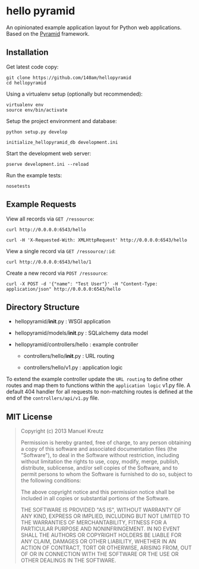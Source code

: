 # hello pyramid

An opinionated example application layout for Python web applications. Based on the [Pyramid](http://docs.pylonsproject.org/projects/pyramid/en/latest/) framework.


## Installation

Get latest code copy:

    git clone https://github.com/140am/hellopyramid
    cd hellopyramid

Using a virtualenv setup (optionally but recommended):

    virtualenv env
    source env/bin/activate


Setup the project environment and database:

    python setup.py develop

    initialize_hellopyramid_db development.ini

Start the development web server:

    pserve development.ini --reload

Run the example tests:

    nosetests


## Example Requests

View all records via `GET /ressource`:

    curl http://0.0.0.0:6543/hello

    curl -H 'X-Requested-With: XMLHttpRequest' http://0.0.0.0:6543/hello

View a single record via `GET /ressource/:id`:

    curl http://0.0.0.0:6543/hello/1

Create a new record via `POST /ressource`:

    curl -X POST -d '{"name": "Test User"}' -H "Content-Type: application/json" http://0.0.0.0:6543/hello


## Directory Structure

* hellopyramid/__init__.py : WSGI application

* hellopyramid/models/__init__.py : SQLalchemy data model

* hellopyramid/controllers/hello : example controller

    * controllers/hello/__init__.py : URL routing

    * controllers/hello/v1.py : application logic


To extend the example controller update the `URL routing` to define other routes and map them to functions within the `application logic` v1.py file. A default 404 handler for all requests to non-matching routes is defined at the end of the `controllers/api/v1.py` file.


## MIT License

> Copyright (c) 2013 Manuel Kreutz
> 
> Permission is hereby granted, free of charge, to any person
> obtaining a copy of this software and associated documentation files
> (the "Software"), to deal in the Software without restriction,
> including without limitation the rights to use, copy, modify, merge,
> publish, distribute, sublicense, and/or sell copies of the Software,
> and to permit persons to whom the Software is furnished to do so,
> subject to the following conditions: 
>
> The above copyright notice and this permission notice shall be
> included in all copies or substantial portions of the Software. 
> 
> THE SOFTWARE IS PROVIDED "AS IS", WITHOUT WARRANTY OF ANY KIND,
> EXPRESS OR IMPLIED, INCLUDING BUT NOT LIMITED TO THE WARRANTIES OF
> MERCHANTABILITY, FITNESS FOR A PARTICULAR PURPOSE AND
> NONINFRINGEMENT. IN NO EVENT SHALL THE AUTHORS OR COPYRIGHT HOLDERS
> BE LIABLE FOR ANY CLAIM, DAMAGES OR OTHER LIABILITY, WHETHER IN AN
> ACTION OF CONTRACT, TORT OR OTHERWISE, ARISING FROM, OUT OF OR IN
> CONNECTION WITH THE SOFTWARE OR THE USE OR OTHER DEALINGS IN THE
> SOFTWARE. 